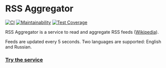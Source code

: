 # RSS Aggregator
[![CI](https://github.com/VilerIT/rss-aggregator/actions/workflows/ci.yml/badge.svg)](https://github.com/VilerIT/rss-aggregator/actions/workflows/ci.yml)
[![Maintainability](https://api.codeclimate.com/v1/badges/19b005d80f1136496c1f/maintainability)](https://codeclimate.com/github/VilerIT/rss-aggregator/maintainability)
[![Test Coverage](https://api.codeclimate.com/v1/badges/19b005d80f1136496c1f/test_coverage)](https://codeclimate.com/github/VilerIT/rss-aggregator/test_coverage)

RSS Aggregator is a service to read and aggregate RSS feeds ([Wikipedia](https://en.wikipedia.org/wiki/RSS)).

Feeds are updated every 5 seconds. Two languages are supported: English and Russian.

### [Try the service](https://vilerit-rss-aggregator.vercel.app/)
